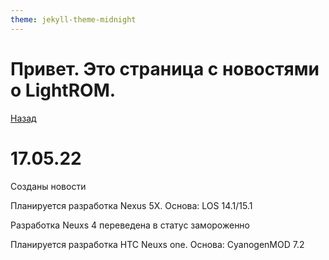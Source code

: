```yaml
---
theme: jekyll-theme-midnight
---
```

# Привет. Это страница с новостями о LightROM.
[Назад](https://russanandres.github.io/rsar/)



# 17.05.22
Созданы новости

Планируется разработка Nexus 5X. Основа: LOS 14.1/15.1

Разработка Neuxs 4 переведена в статус замороженно

Планируется разработка HTC Neuxs one. Основа: CyanogenMOD 7.2
